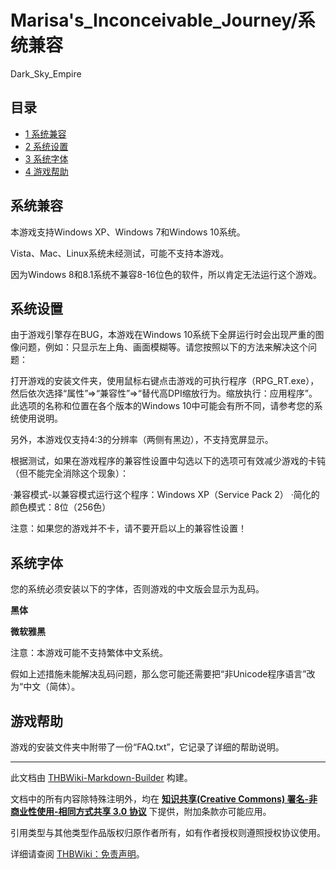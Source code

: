 # Marisa's_Inconceivable_Journey/系统兼容

<!-- source html: G:\repos\THBWiki-Markdown-Builder\THBWikiMarkdown\Temp\main\a\af\ns0%3AMarisa%27s_Inconceivable_Journey%2F%E7%B3%BB%E7%BB%9F%E5%85%BC%E5%AE%B9.html -->

Dark_Sky_Empire

## 目录

- [1 系统兼容](#系统兼容)
- [2 系统设置](#系统设置)
- [3 系统字体](#系统字体)
- [4 游戏帮助](#游戏帮助)




## 系统兼容
  
本游戏支持Windows XP、Windows 7和Windows 10系统。
  
  
Vista、Mac、Linux系统未经测试，可能不支持本游戏。
  
  
因为Windows 8和8.1系统不兼容8-16位色的软件，所以肯定无法运行这个游戏。
  

## 系统设置
  
由于游戏引擎存在BUG，本游戏在Windows 10系统下全屏运行时会出现严重的图像问题，例如：只显示左上角、画面模糊等。请您按照以下的方法来解决这个问题：
  
  
打开游戏的安装文件夹，使用鼠标右键点击游戏的可执行程序（RPG_RT.exe），然后依次选择“属性”=&gt;“兼容性”=&gt;“替代高DPI缩放行为。缩放执行：应用程序”。此选项的名称和位置在各个版本的Windows 10中可能会有所不同，请参考您的系统使用说明。
  
  
另外，本游戏仅支持4:3的分辨率（两侧有黑边），不支持宽屏显示。
  
  
根据测试，如果在游戏程序的兼容性设置中勾选以下的选项可有效减少游戏的卡钝（但不能完全消除这个现象）：
  
  
·兼容模式-以兼容模式运行这个程序：Windows XP（Service Pack 2）
·简化的颜色模式：8位（256色）
  
  
注意：如果您的游戏并不卡，请不要开启以上的兼容性设置！
  

## 系统字体
  
您的系统必须安装以下的字体，否则游戏的中文版会显示为乱码。
  
  
 **黑体** 
  
  
 **微软雅黑** 
  
  
注意：本游戏可能不支持繁体中文系统。
  
  
假如上述措施未能解决乱码问题，那么您可能还需要把“非Unicode程序语言”改为“中文（简体）。
  

## 游戏帮助
  
游戏的安装文件夹中附带了一份“FAQ.txt”，它记录了详细的帮助说明。
  





---

此文档由 [THBWiki-Markdown-Builder](https://github.com/Delsin-Yu/THBWiki-Markdown-Builder) 构建。

文档中的所有内容除特殊注明外，均在 [**知识共享(Creative Commons) 署名-非商业性使用-相同方式共享 3.0 协议**](https://creativecommons.org/licenses/by-sa/3.0/deed.zh-hans) 下提供，附加条款亦可能应用。

引用类型与其他类型作品版权归原作者所有，如有作者授权则遵照授权协议使用。

详细请查阅 [THBWiki：免责声明](https://thbwiki.cc/THBWiki:%E5%85%8D%E8%B4%A3%E5%A3%B0%E6%98%8E)。

